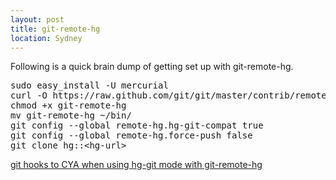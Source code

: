 ```yaml
---
layout: post
title: git-remote-hg
location: Sydney
---
```


Following is a quick brain dump of getting set up with git-remote-hg.

<pre>
sudo easy_install -U mercurial
curl -O https://raw.github.com/git/git/master/contrib/remote-helpers/git-remote-hg
chmod +x git-remote-hg
mv git-remote-hg ~/bin/
git config --global remote-hg.hg-git-compat true
git config --global remote-hg.force-push false
git clone hg::&lt;hg-url&gt;
</pre>

[git hooks to CYA when using hg-git mode with git-remote-hg](https://gist.github.com/barrbrain/5931547)
